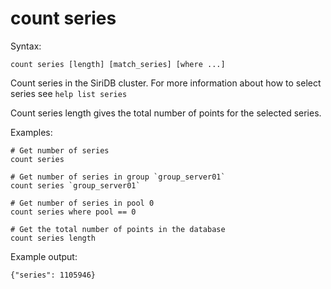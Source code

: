 count series
============

Syntax:

	count series [length] [match_series] [where ...]
	
Count series in the SiriDB cluster. For more information about how to select 
series see `help list series`

Count series length gives the total number of points for the selected series.

Examples:

	# Get number of series
	count series 
	
	# Get number of series in group `group_server01`
	count series `group_server01`

	# Get number of series in pool 0
	count series where pool == 0
	
	# Get the total number of points in the database
	count series length


Example output:

	{"series": 1105946}